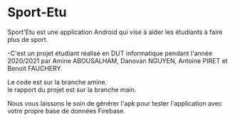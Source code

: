 # Sport-Etu
Sport'Etu est une application Android qui vise à aider les étudiants à faire plus de sport.<br/>

-C'est un projet étudiant réalisé en DUT informatique pendant l'année 2020/2021 par Amine ABOUSALHAM, Danovan NGUYEN, Antoine PIRET et Benoit FAUCHERY.<br/>

Le code est sur la branche amine.<br/>
le rapport du projet est sur la branche main.<br/>

Nous vous laissons le soin de générer l'apk pour tester l'application avec votre propre base de données Firebase.



